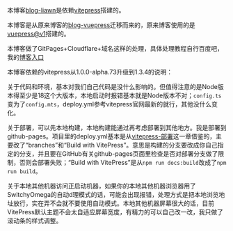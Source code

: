 本博客[blog-liawn](https://github.com/liawnliu/blog-liawn.git)是依赖[vitepress](https://vitepress.dev/)搭建的。

本博客是从原来博客的[blog-vuepress](https://github.com/liawnliu/blog-vuepress.git)迁移而来的，原来博客使用的是[vuepress@v1](https://v1.vuepress.vuejs.org/zh/)搭建的。

本博客做了GitPages+Cloudflare+域名这样的处理，具体处理教程自行百度吧，我的[博客入口](https://www.liawnliu.com)

本博客依赖的vitepress从1.0.0-alpha.73升级到1.3.4的说明：

关于代码和环境，基本对我们自己代码是没什么影响的。但值得注意的是Node版本得至少是18这个大版本，本地启动时报错基本就是Node版本不对；`config.ts`变为了`config.mts`，deploy.yml参考vitepress官网最新的就行，其他没什么变化。

关于部署，可以先本地构建，本地构建能通过再考虑部署到其他地方。我是部署到github-pages。项目里的deploy.yml基本是从[vitepress-部署](https://vitepress.dev/zh/guide/deploy)这一章借鉴的，主要改了“branches”和“Build with VitePress”。意思是构建的分支要改成你自己指定的分支，并且要在GitHub有关github-pages页面里检查是否对部署分支做了限制，否则会部署失败；“Build with VitePress”是从`npm run docs:build`改成了`npm run build`。

关于本地其他机器访问正启动机器，如果你的本地其他机器浏览器用了SwitchyOmega的自动d理模式的话，可能会出现报错，处理方式是把本地浏览地址放行，实在弄不会就不要使用自动模式。本地其他机器屏幕很大的话，目前VitePress默认主题不会太自适应屏幕宽度，有精力的可以自己改一改，我只做了滚动条的样式调整。
